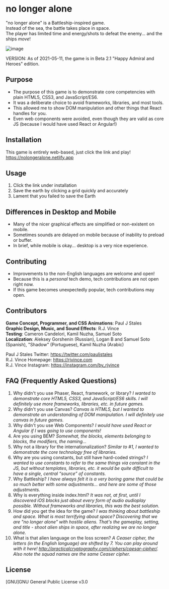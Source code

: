 # no longer alone

"no longer alone" is a Battleship-inspired game.  
Instead of the sea, the battle takes place in space.  
The player has limited time and energy/shots to defeat the enemy... and the ships _move_!

![image](https://user-images.githubusercontent.com/31250302/115094006-0b0efe80-9eea-11eb-9ea6-3ef84de2efa4.png)

VERSION: As of 2021-05-11, the game is in Beta 2.1 "Happy Admiral and Heroes" edition.

## Purpose

- The purpose of this game is to demonstrate core competencies with plain HTML5, CSS3, and JavaScript/ES6.
- It was a deliberate choice to avoid frameworks, libraries, and most tools.
- This allowed me to show DOM manipulation and other things that React handles for you.
- Even web components were avoided, even though they are valid as core JS (because I would have used React or Angular!)

## Installation

This game is entirely web-based, just click the link and play!  
https://nolongeralone.netlify.app

## Usage

1. Click the link under installation
2. Save the earth by clicking a grid quickly and accurately
3. Lament that you failed to save the Earth

## Differences in Desktop and Mobile

- Many of the nicer graphical effects are simplified or non-existent on mobile.
- Sometimes sounds are delayed on mobile because of inability to preload or buffer.
- In brief, while mobile is okay... desktop is a very nice experience.

## Contributing

- Improvements to the non-English languages are welcome and open!
- Because this is a _personal_ tech demo, tech contributions are not open right now.
- If this game becomes unexpectedly popular, tech contributions may open.

## Contributors

**Game Concept, Programmer, and CSS Animations**: Paul J Stales  
**Graphic Design, Music, and Sound Effects**: R.J. Vince  
**Testing**: Cameron Candelori, Kamil Nuzha, Samuel Soto  
**Localization**: Aleksey Gorshenin (Russian), Logan B and Samuel Soto (Spanish), "Shadow" (Portuguese), Kamil Nuzha (Arabic)

Paul J Stales Twitter: https://twitter.com/pauljstales  
R.J. Vince Homepage: https://rjvince.com  
R.J. Vince Instagram: https://instagram.com/by_rjvince

## FAQ (Frequently Asked Questions)

1. Why didn't you use Phaser, React, framework, or library? _I wanted to demonstrate core HTML5, CSS3, and JavaScript/ES6 skills. I will definitely use more frameworks, libraries, etc. in future games._
2. Why didn't you use Canvas? _Canvas is HTML5, but I wanted to demonstrate an understanding of DOM manipulation. I will definitely use canvas in future games._
3. Why didn't you use Web Components? _I would have used React or Angular if I was going to use components!_
4. Are you using BEM? _Somewhat, the blocks, elements belonging to blocks, the modifiers, the naming…_
5. Why not a library for the internationalization? _Similar to #1, I wanted to demonstrate the core technology free of libraries._
6. Why are you using constants, but still have hard-coded strings? _I wanted to use constants to refer to the same things via constant in the JS, but without templates, libraries, etc. it would be quite difficult to have a single, central “source” of constants._
7. Why Battleship? _I have always felt it is a very boring game that could be so much better with some adjustments… and here are some of those adjustments._
8. Why is everything inside index.html? _It was not, at first, until I discovered iOS blocks just about every form of audio audioplay possible. Without frameworks and libraries, this was the best solution._
9. How did you get the idea for the game? _I was thinking about battleship and space. What is most terrifying about space? Discovering that we are "no longer alone" with hostile aliens. That's the gameplay, setting, and title - shoot alien ships in space, after realizing we are no longer alone._
10. What is that alien language on the loss screen? _A Ceaser cipher, the letters (in the English language) are shifted by 7. You can play around with it here! http://practicalcryptography.com/ciphers/caesar-cipher/. Also note the squad names are the same Ceaser cipher._

## License

[GNU]GNU General Public License v3.0

